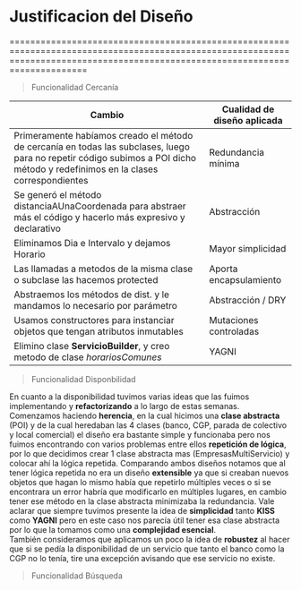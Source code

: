 # Justificacion del Diseño 

=================================================================================================================================================================================

> Funcionalidad Cercanía
>
Cambio  | Cualidad de diseño aplicada
------- | ---------------
Primeramente habíamos creado el método de cercanía en todas las subclases, luego para no repetir código subimos a POI dicho método y redefinimos en la clases correspondientes | Redundancia mínima
Se generó el método distanciaAUnaCoordenada para abstraer más el código y hacerlo más expresivo y declarativo | Abstracción
Eliminamos Dia e Intervalo y dejamos Horario | Mayor simplicidad
Las llamadas a metodos de la misma clase o subclase las hacemos protected | Aporta encapsulamiento
Abstraemos los métodos de dist. y le mandamos lo necesario por parámetro | Abstracción / DRY
Usamos constructores para instanciar objetos que tengan atributos inmutables | Mutaciones controladas
Elimino clase __ServicioBuilder__, y creo metodo de clase _horariosComunes_ | YAGNI

> Funcionalidad Disponbilidad
>
En cuanto a la disponibilidad tuvimos varias ideas que las fuimos implementando y **refactorizando** a lo largo de estas semanas. Comenzamos haciendo **herencia**, en la cual hicimos una **clase abstracta** (POI)  y de la cual heredaban las 4 clases (banco, CGP, parada de colectivo y local comercial)  el diseño era bastante simple  y funcionaba pero nos fuimos encontrando con varios problemas entre ellos **repetición de lógica**, por lo que decidimos crear 1 clase abstracta mas (EmpresasMultiServicio)  y colocar ahí la lógica repetida.  Comparando  ambos diseños notamos que al tener lógica repetida no era un diseño **extensible** ya que si creaban nuevos objetos que  hagan lo mismo había que repetirlo múltiples veces o si se encontrara un error habría que modificarlo en múltiples lugares, en cambio tener ese método en la clase abstracta minimizaba la redundancia.
Vale aclarar que siempre tuvimos presente la idea de **simplicidad** tanto **KISS** como **YAGNI** pero en este caso nos parecía útil tener esa clase abstracta por lo que la tomamos como una **complejidad esencial**.  
También consideramos que aplicamos un poco la idea de **robustez** al hacer que si se pedía la disponibilidad de un servicio que tanto el banco como la CGP no lo tenía, tire una excepción avisando que ese servicio no existe. 

> Funcionalidad Búsqueda
